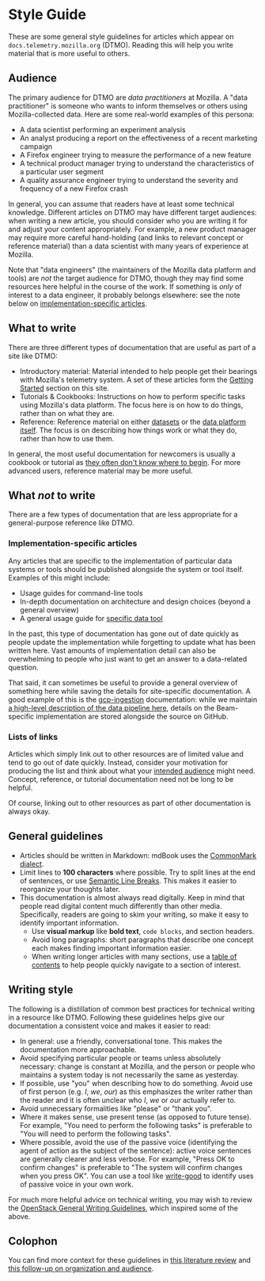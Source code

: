# Style Guide

These are some general style guidelines for articles which appear on `docs.telemetry.mozilla.org` (DTMO). Reading this will help you write material that is more useful to others.

<!-- toc -->

## Audience

The primary audience for DTMO are *data practitioners* at Mozilla. A "data practitioner" is someone who wants to inform themselves or others using Mozilla-collected data. Here are some real-world examples of this persona:

* A data scientist performing an experiment analysis
* An analyst producing a report on the effectiveness of a recent marketing campaign
* A Firefox engineer trying to measure the performance of a new feature
* A technical product manager trying to understand the characteristics of a particular user segment
* A quality assurance engineer trying to understand the severity and frequency of a new Firefox crash

In general, you can assume that readers have at least some technical knowledge. Different articles on DTMO may have different target audiences: when writing a new article, you should consider who you are writing it for and adjust your content appropriately. For example, a new product manager may require more careful hand-holding (and links to relevant concept or reference material) than a data scientist with many years of experience at Mozilla.

Note that "data engineers" (the maintainers of the Mozilla data platform and tools) are *not* the target audience for DTMO, though they may find some resources here helpful in the course of the work. If something is *only* of interest to a data engineer, it probably belongs elsewhere: see the note below on [implementation-specific articles](#implementation-specific-articles).

## What to write

There are three different types of documentation that are useful as part of a site like DTMO:

* Introductory material: Material intended to help people get their bearings with Mozilla's telemetry system. A set of these articles form the [Getting Started](../concepts/getting_started.html) section on this site.
* Tutorials & Cookbooks: Instructions on how to perform specific tasks using Mozilla's data platform. The focus here is on how to do things, rather than on what they are.
* Reference: Reference material on either [datasets](../datasets/reference.md) or the [data platform itself](../reference/index.md). The focus is on describing how things work or what they do, rather than how to use them.

In general, the most useful documentation for newcomers is usually a cookbook or tutorial as [they often don't know where to begin](https://stevelosh.com/blog/2013/09/teach-dont-tell/). For more advanced users, reference material may be more useful.

## What *not* to write

There are a few types of documentation that are less appropriate for a general-purpose reference like DTMO.

### Implementation-specific articles

Any articles that are specific to the implementation of particular data systems or tools should be published alongside the system or tool itself. Examples of this might include:

* Usage guides for command-line tools
* In-depth documentation on architecture and design choices (beyond a general overview)
* A general usage guide for [specific data tool](../tools/interfaces.md)

In the past, this type of documentation has gone out of date quickly as people update the implementation while forgetting to update what has been written here. Vast amounts of implementation detail can also be overwhelming to people who just want to get an answer to a data-related question.

That said, it can sometimes be useful to provide a general overview of something here while saving the details for site-specific documentation. A good example of this is the [gcp-ingestion](https://mozilla.github.io/gcp-ingestion/) documentation: while we maintain [a high-level description of the data pipeline here](../concepts/pipeline/gcp_data_pipeline.md), details on the Beam-specific implementation are stored alongside the source on GitHub.

### Lists of links

Articles which simply link out to other resources are of limited value and tend to go out of date quickly. Instead, consider your motivation for producing the list and think about what your [intended audience](#audience) might need. Concept, reference, or tutorial documentation need not be long to be helpful.

Of course, linking out to other resources as part of other documentation is always okay.

## General guidelines

* Articles should be written in Markdown: mdBook uses the [CommonMark dialect](https://commonmark.org/help/).
* Limit lines to **100 characters** where possible. 
Try to split lines at the end of sentences,
or use [Semantic Line Breaks](http://rhodesmill.org/brandon/2012/one-sentence-per-line/).
This makes it easier to reorganize your thoughts later.
* This documentation is almost always read digitally.
Keep in mind that people read digital content much differently than other media.
Specifically, readers are going to skim your writing,
so make it easy to identify important information.
    * Use **visual markup** like **bold text**, `code blocks`, and section headers.
    * Avoid long paragraphs: short paragraphs that describe one concept each makes finding important information easier.
    * When writing longer articles with many sections, use a [table of contents](./index.md#table-of-contents) to help people quickly navigate to a section of interest.


## Writing style

The following is a distillation of common best practices for technical writing in a resource like DTMO. Following these guidelines helps give our documentation a consistent voice and makes it easier to read:

* In general: use a friendly, conversational tone. This makes the documentation more approachable.
* Avoid specifying particular people or teams unless absolutely necessary: change is constant at Mozilla, and the person or people who maintains a system today is not necessarily the same as yesterday.
* If possible, use "you" when describing how to do something. Avoid use of first person (e.g. *I*, *we*, *our*) as this emphasizes the writer rather than the reader and it is often unclear who *I*, *we* or *our* actually refer to. 
* Avoid unnecessary formalities like "please" or "thank you".
* Where it makes sense, use present tense (as opposed to future tense). For example, "You need to perform the following tasks" is preferable to "You will need to perform the following tasks".
* Where possible, avoid the use of the passive voice (identifying the agent of action as the subject of the sentence): active voice sentences are generally clearer and less verbose. For example, "Press OK to confirm changes" is preferable to "The system will confirm changes when you press OK". You can use a tool like [write-good](https://github.com/btford/write-good) to identify uses of passive voice in your own work.

For much more helpful advice on technical writing, you may wish to review the [OpenStack General Writing Guidelines](https://docs.openstack.org/doc-contrib-guide/writing-style/general-writing-guidelines.html), which inspired some of the above.

## Colophon

You can find more context for these guidelines in
[this literature review](http://blog.harterrt.com/lit-review.html) and [this follow-up on organization and audience](https://wlach.github.io/blog/2020/05/a-principled-reorganization-of-docs-telemetry-mozilla-org/).
